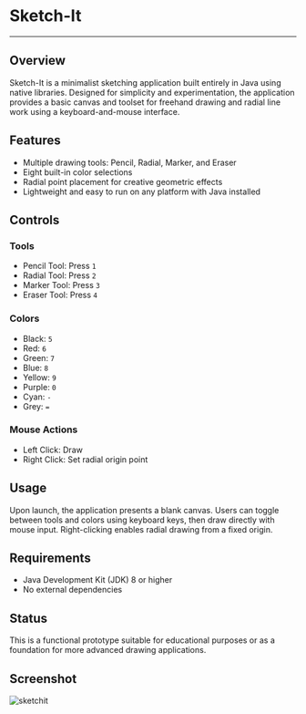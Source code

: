 # Sketch-It

---

## Overview

Sketch-It is a minimalist sketching application built entirely in Java using native libraries. Designed for simplicity and experimentation, the application provides a basic canvas and toolset for freehand drawing and radial line work using a keyboard-and-mouse interface.

## Features

* Multiple drawing tools: Pencil, Radial, Marker, and Eraser
* Eight built-in color selections
* Radial point placement for creative geometric effects
* Lightweight and easy to run on any platform with Java installed

## Controls

### Tools

* Pencil Tool: Press `1`
* Radial Tool: Press `2`
* Marker Tool: Press `3`
* Eraser Tool: Press `4`

### Colors

* Black: `5`
* Red: `6`
* Green: `7`
* Blue: `8`
* Yellow: `9`
* Purple: `0`
* Cyan: `-`
* Grey: `=`

### Mouse Actions

* Left Click: Draw
* Right Click: Set radial origin point

## Usage

Upon launch, the application presents a blank canvas. Users can toggle between tools and colors using keyboard keys, then draw directly with mouse input. Right-clicking enables radial drawing from a fixed origin.

## Requirements

* Java Development Kit (JDK) 8 or higher
* No external dependencies

## Status

This is a functional prototype suitable for educational purposes or as a foundation for more advanced drawing applications.

## Screenshot
![sketchit](https://github.com/user-attachments/assets/84d0634e-6bc9-4398-8710-7637fa5f7c87)
